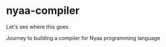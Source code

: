 # nyaa-compiler
Let's see where this goes

Journey to building a compiler for Nyaa programming language
